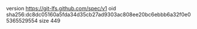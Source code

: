 version https://git-lfs.github.com/spec/v1
oid sha256:dc8dc05160a5fda34d35cb27ad9303ac808ee20bc6ebbb6a32f0e05365529554
size 449
